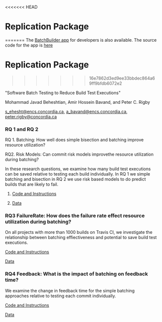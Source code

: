 <<<<<<< HEAD
# Replication Package
=======
The [BatchBuilder app](https://github.com/apps/batchbuilder) for developers is also available. The source code for the app is [here](https://github.com/CESEL/BatchBuilder)

# Replication Package 
>>>>>>> 16e7862d3ed9ee33bbdec864a69ff9bfdb6072e2

"Software Batch Testing to Reduce Build Test Executions"

Mohammad Javad Beheshtian, Amir Hossein Bavand, and Peter C. Rigby

<s_ehesht@encs.concordia.ca>, <a_bavand@encs.concordia.ca>, <peter.rigby@concordia.ca>

### RQ 1 and RQ 2

RQ 1. Batching: How well does simple bisection and batching improve resource utilization?

RQ2. Risk Models: Can commit risk models improvethe resource utilization during batching?

In these research questions, we examine how many build test executions can be saved relative to testing each build individually. In RQ 1 we simple batching and bisection in RQ 2 we use risk based models to do predict builds that are likely to fail.

1. [Code and Instructions](https://github.com/CESEL/BatchBuilderResearch/tree/master/RQ1%2C2)

2. [Data](https://github.com/CESEL/BatchBuilderResearch/tree/master/RQ1%2C2/data)

### RQ3 FailureRate: How does the failure rate effect resource utilization during batching?

On all projects with more than 1000 builds on Travis CI, we investigate the relationship between batching effiectiveness and potential to save build test executions.

[Code and Instructions](https://github.com/CESEL/BatchBuilderResearch/tree/master/RQ3)

[Data](https://github.com/CESEL/BatchBuilderResearch/tree/master/RQ3/data/extracted_project_travis)

### RQ4 Feedback: What is the impact of batching on feedback time?

We examine the change in feedback time for the simple batching approaches relative to testing each commit individually.

[Code and Instructions](https://github.com/CESEL/BatchBuilderResearch/tree/master/RQ4)

[Data](https://github.com/CESEL/BatchBuilderResearch/tree/master/RQ4/data)

